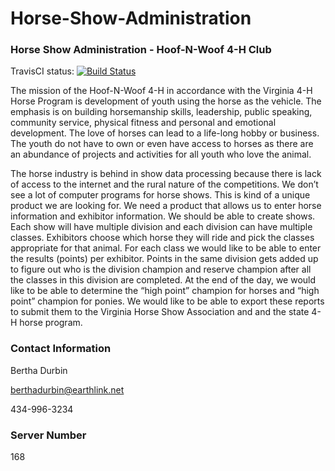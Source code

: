 # Horse-Show-Administration
### Horse Show Administration - Hoof-N-Woof 4-H Club

TravisCI status: [![Build Status](https://travis-ci.com/UVA-Capstone-Practicum-1819/Horse-Show-Administration.svg?token=zrpu68ydy2osA7tAdwBJ&branch=master)](https://travis-ci.com/UVA-Capstone-Practicum-1819/Horse-Show-Administration)

The mission of the Hoof-N-Woof 4-H in accordance with the Virginia 4-H Horse Program is development of youth using the horse as the vehicle.  The emphasis is on building horsemanship skills, leadership, public speaking, community service, physical fitness and personal and emotional development.  The love of horses can lead to a life-long hobby or business.  The youth do not have to own or even have access to horses as there are an abundance of projects and activities for all youth who love the animal.

The horse industry is behind in show data processing because there is lack of access to the internet and the rural nature of the competitions. We don’t see a lot of computer programs for horse shows. This is kind of a unique product we are looking for. We need a product that allows us to enter horse information and exhibitor information. We should be able to create shows. Each show will have multiple division and each division can have multiple classes. Exhibitors choose which horse they will ride and pick the classes appropriate for that animal. For each class we would like to be able to enter the results (points) per exhibitor. Points in the same division gets added up to figure out who is the division champion and reserve champion after all the classes in this division are completed. At the end of the day, we would like to be able to determine the “high point” champion for horses and “high point” champion for ponies. We would like to be able to export these reports to submit them to the Virginia Horse Show Association and and the state 4-H horse program.

### Contact Information

Bertha Durbin

berthadurbin@earthlink.net

434-996-3234

### Server Number

168
